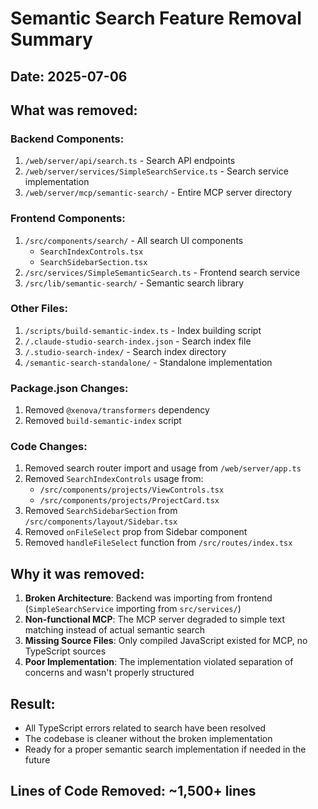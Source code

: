 # Semantic Search Feature Removal Summary

## Date: 2025-07-06

## What was removed:

### Backend Components:

1. `/web/server/api/search.ts` - Search API endpoints
2. `/web/server/services/SimpleSearchService.ts` - Search service implementation
3. `/web/server/mcp/semantic-search/` - Entire MCP server directory

### Frontend Components:

1. `/src/components/search/` - All search UI components
   - `SearchIndexControls.tsx`
   - `SearchSidebarSection.tsx`
2. `/src/services/SimpleSemanticSearch.ts` - Frontend search service
3. `/src/lib/semantic-search/` - Semantic search library

### Other Files:

1. `/scripts/build-semantic-index.ts` - Index building script
2. `/.claude-studio-search-index.json` - Search index file
3. `/.studio-search-index/` - Search index directory
4. `/semantic-search-standalone/` - Standalone implementation

### Package.json Changes:

1. Removed `@xenova/transformers` dependency
2. Removed `build-semantic-index` script

### Code Changes:

1. Removed search router import and usage from `/web/server/app.ts`
2. Removed `SearchIndexControls` usage from:
   - `/src/components/projects/ViewControls.tsx`
   - `/src/components/projects/ProjectCard.tsx`
3. Removed `SearchSidebarSection` from `/src/components/layout/Sidebar.tsx`
4. Removed `onFileSelect` prop from Sidebar component
5. Removed `handleFileSelect` function from `/src/routes/index.tsx`

## Why it was removed:

1. **Broken Architecture**: Backend was importing from frontend (`SimpleSearchService` importing from `src/services/`)
2. **Non-functional MCP**: The MCP server degraded to simple text matching instead of actual semantic search
3. **Missing Source Files**: Only compiled JavaScript existed for MCP, no TypeScript sources
4. **Poor Implementation**: The implementation violated separation of concerns and wasn't properly structured

## Result:

- All TypeScript errors related to search have been resolved
- The codebase is cleaner without the broken implementation
- Ready for a proper semantic search implementation if needed in the future

## Lines of Code Removed: ~1,500+ lines
